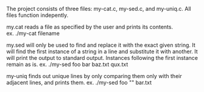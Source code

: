 The project consists of three files: my-cat.c, my-sed.c, and my-uniq.c.
All files function indepently.

my.cat reads a file as specified by the user and prints its contents.  
ex. ./my-cat filename

my.sed will only be used to find and replace it with the exact given string. It will find the first instance of a string in a line and substitute it with another. It will print the output to standard output. Instances following the first instance remain as is.
ex. ./my-sed foo bar baz.txt qux.txt

my-uniq finds out unique lines by only comparing them only with their adjacent lines, and prints them.
ex. ./my-sed foo "" bar.txt